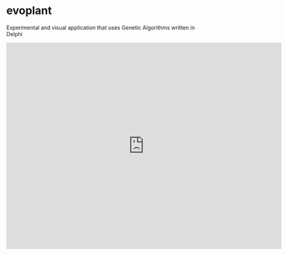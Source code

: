 # evoplant
Experimental and visual application that uses Genetic Algorithms written in Delphi

<iframe width="720" height="540" src="https://www.youtube.com/embed/Pe2fdHkpR7M?rel=0" frameborder="0" gesture="media" allow="encrypted-media" allowfullscreen></iframe>
